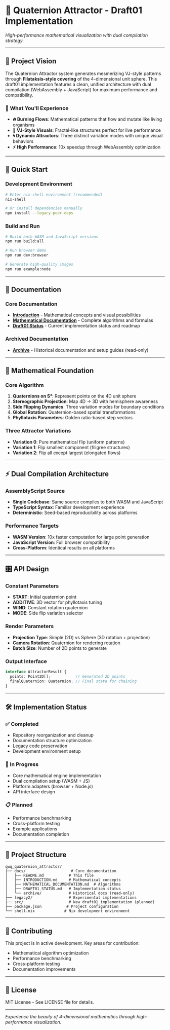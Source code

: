 # 🌌 Quaternion Attractor - Draft01 Implementation

*High-performance mathematical visualization with dual compilation strategy*

---

## 🎯 **Project Vision**

The Quaternion Attractor system generates mesmerizing VJ-style patterns through **Filataksis-style covering** of the 4-dimensional unit sphere. This draft01 implementation features a clean, unified architecture with dual compilation (WebAssembly + JavaScript) for maximum performance and compatibility.

### 🌊 **What You'll Experience**
- **🔥 Burning Flows**: Mathematical patterns that flow and mutate like living organisms
- **🎨 VJ-Style Visuals**: Fractal-like structures perfect for live performance
- **🌀 Dynamic Attractors**: Three distinct variation modes with unique visual behaviors
- **⚡ High Performance**: 10x speedup through WebAssembly optimization

---

## 🚀 **Quick Start**

### **Development Environment**
```bash
# Enter nix-shell environment (recommended)
nix-shell

# Or install dependencies manually
npm install --legacy-peer-deps
```

### **Build and Run**
```bash
# Build both WASM and JavaScript versions
npm run build:all

# Run browser demo
npm run dev:browser

# Generate high-quality images
npm run example:node
```

---

## 📖 **Documentation**

### **Core Documentation**
- **[Introduction](INTRODUCTION.md)** - Mathematical concepts and visual possibilities
- **[Mathematical Documentation](MATHEMATICAL_DOCUMENTATION.md)** - Complete algorithms and formulas
- **[Draft01 Status](DRAFT01_STATUS.md)** - Current implementation status and roadmap

### **Archived Documentation**
- **[Archive](archive/)** - Historical documentation and setup guides (read-only)

---

## 🔬 **Mathematical Foundation**

### **Core Algorithm**
1. **Quaternions on S³**: Represent points on the 4D unit sphere
2. **Stereographic Projection**: Map 4D → 3D with hemisphere awareness
3. **Side Flipping Dynamics**: Three variation modes for boundary conditions
4. **Global Rotation**: Quaternion-based spatial transformations
5. **Phyllotaxis Parameters**: Golden ratio-based step vectors

### **Three Attractor Variations**
- **Variation 0**: Pure mathematical flip (uniform patterns)
- **Variation 1**: Flip smallest component (filigree structures)
- **Variation 2**: Flip all except largest (elongated flows)

---

## ⚡ **Dual Compilation Architecture**

### **AssemblyScript Source**
- **Single Codebase**: Same source compiles to both WASM and JavaScript
- **TypeScript Syntax**: Familiar development experience
- **Deterministic**: Seed-based reproducibility across platforms

### **Performance Targets**
- **WASM Version**: 10x faster computation for large point generation
- **JavaScript Version**: Full browser compatibility
- **Cross-Platform**: Identical results on all platforms

---

## 🎛️ **API Design**

### **Constant Parameters**
- **START**: Initial quaternion point
- **ADDITIVE**: 3D vector for phyllotaxis tuning
- **WIND**: Constant rotation quaternion
- **MODE**: Side flip variation selector

### **Render Parameters**
- **Projection Type**: Simple (2D) vs Sphere (3D rotation + projection)
- **Camera Rotation**: Quaternion for rendering rotation
- **Batch Size**: Number of 2D points to generate

### **Output Interface**
```typescript
interface AttractorResult {
  points: Point2D[];           // Generated 2D points
  finalQuaternion: Quaternion; // Final state for chaining
}
```

---

## 🛠️ **Implementation Status**

### **✅ Completed**
- Repository reorganization and cleanup
- Documentation structure optimization
- Legacy code preservation
- Development environment setup

### **🚧 In Progress**
- Core mathematical engine implementation
- Dual compilation setup (WASM + JS)
- Platform adapters (browser + Node.js)
- API interface design

### **📋 Planned**
- Performance benchmarking
- Cross-platform testing
- Example applications
- Documentation completion

---

## 📁 **Project Structure**

```
qwq_quaternion_attractor/
├── docs/                    # Core documentation
│   ├── README.md           # This file
│   ├── INTRODUCTION.md     # Mathematical concepts
│   ├── MATHEMATICAL_DOCUMENTATION.md  # Algorithms
│   ├── DRAFT01_STATUS.md   # Implementation status
│   └── archive/            # Historical docs (read-only)
├── legacy2/                # Experimental implementations
├── src/                    # New draft01 implementation (planned)
├── package.json           # Project configuration
└── shell.nix             # Nix development environment
```

---

## 🤝 **Contributing**

This project is in active development. Key areas for contribution:
- Mathematical algorithm optimization
- Performance benchmarking
- Cross-platform testing
- Documentation improvements

---

## 📄 **License**

MIT License - See LICENSE file for details.

---

*Experience the beauty of 4-dimensional mathematics through high-performance visualization.*